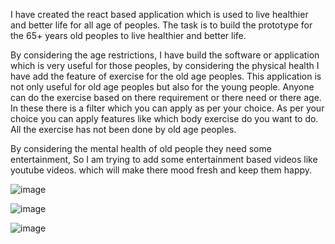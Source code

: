 I have created the react based application which is used to live healthier and better life for all age of peoples.
The task is to build the prototype for the 65+ years old peoples to live healthier and better life.

By considering the age restrictions,
    I have build the software or application which is very useful for those peoples, by considering the physical 
health I have add the feature of exercise for the old age peoples. This application is not only useful for old
age peoples but also for the young people. Anyone can do the exercise based on there requirement or there need 
or there age. In these there is a filter which you can apply as per your choice. As per your choice you can apply
features like which body exercise do you want to do. All the exercise has not been done by old age peoples.

By considering the mental health of old people they need some entertainment, So I am trying to add some entertainment
based videos like youtube videos. which will make there mood fresh and keep them happy.

![image](https://user-images.githubusercontent.com/91820120/188308653-3fdc0331-0f36-44ed-a917-8588071ad154.png)


![image](https://user-images.githubusercontent.com/91820120/188308688-eb2dfc19-0337-4922-a9fa-8e393ba3e7e6.png)


![image](https://user-images.githubusercontent.com/91820120/188308704-c982a7a9-a3bf-4e8f-a20e-882da1fccc7f.png)
